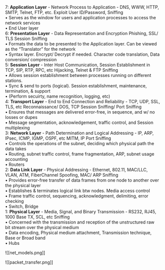 
7: **Application Layer** - Network Process to Application - DNS, WWW, HTTP, SMTP, Telnet, FTP, etc. Exploit User ID/Password, Sniffing  
	• Serves as the window for users and application processes to access the network services  
	• End User layer  
6: **Presentation Layer** - Data Representation and Encryption Phishing, SSL/ TLS Session Sniffing  
	• Formats the data to be presented to the Application layer. Can be viewed as the “Translator” for the network  
	• Syntax layer. Encrypt/ Decrypt if needed. Character code translation, Data conversion/ compression  
5: **Session Layer** - Inter Host Communication, Session Establishment in TCP, SIP, RTP, RPC, etc Hijacking, Telnet & FTP Sniffing  
	• Allows session establishment between processes running on different stations.  
	• Sync & send to ports (logical). Session establishment, maintenance, termination, & support  
	• (Perform secuirty, name recognition, logging, etc)  
4: **Transport Layer** - End to End Connection and Reliability - TCP, UDP, SSL, TLS, etc Reconnaissance/ DOS, TCP Session Sniffing/ Port Sniffing  
	• Ensures that messages are delivered error-free, in sequence, and w/ no losses or dupes  
	• Message segmentation, acknowledgement, traffic control, and Session multiplexing  
3: **Network Layer** - Path Determination and Logical Addressing - IP, ARP, IPsec, ICMP, IGMP, OSPF, etc MITM, IP Port Sniffing  
	• Controls the operations of the subnet, deciding which physical path the data takes  
	• Routing, subnet traffic control, frame fragmentation, ARP, subnet usage accounting  
	• Routers  
2: **Data Link Layer** - Physical Addressing - Ethernet, 802.11, MAC/LLC, VLAN, ATM, FiberChannel Spoofing, MAC/ ARP Sniffing  
	• Provides error-free transfer of data frames from one node to another over the physical layer  
	• Establishes & terminates logical link btw nodes. Media access control  
	• Frame traffic control, sequencing, acknowledgment, delimiting, error checking  
	• Switch, Bridge  
1: **Physical Layer** - Media, Signal, and Binary Transmission - RS232, RJ45, 1000 Base TX, SCL, etc Sniffing  
	• Concerned with the transmission and reception of the unstructured raw bit stream over the physical medium  
	• Data encoding, Physical medium attachment, Transmission technique, Base or Broad band  
	• Hubs

![[net_models.png]]

![[packet_transfer.png]]